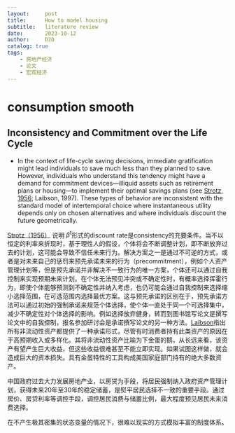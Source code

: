 ```yaml
---
layout:     post
title:      How to model housing
subtitle:   literature review
date:       2023-10-12
author:     D2O
catalog: true
tags:
    - 房地产经济
    - 论文
    - 宏观经济
---
```

# consumption smooth

## Inconsistency and Commitment over the Life Cycle

-  In the context of life-cycle saving decisions, immediate gratification might lead individuals to save much less than they planned to save. However, individuals who understand this tendency might have a demand for commitment devices—illiquid assets such as retirement plans or housing—to implement their optimal savings plans (see [Strotz, 1956](https://www.jstor.org/stable/2295722); Laibson, 1997). These types of behavior are inconsistent with the standard model of intertemporal choice where instantaneous utility depends only on chosen alternatives and where individuals discount the future geometrically.

[Strotz（1956）](https://www.jstor.org/stable/2295722) 说明 $\beta^t$形式的discount rate是consistency的充要条件。当不以恒定的利率来折现时，基于理性人的假设，个体将会不断调整计划，即不断放弃过去的计划，这可能会导致不信任未来行为。解决方案之一是通过不可逆的方式，或者是对未来自己的惩罚来预先承诺未来的行为（precommitment），例如个人资产管理计划等，但是预先承诺并非解决不一致行为的唯一方案，个体还可以通过自我控制来实现预期未来计划。在个体无法预见冲突或不确定性时，有概率选择挥霍行为，即使个体能够预测到不确定性并纳入考虑，也仍可能会通过自我控制来选择缩小选择范围，在可选范围内选择最优方案。这与预先承诺的区别在于，预先承诺方法可以通过初始的强制承诺来规范个体选择，使个体一直处于同一个可选择集中，减少不确定性对个体选择的影响。例如选择放弃健身，转而到图书馆写论文是撰写论文中的自我控制，报名参加研讨会是承诺撰写论文的另一种方法。[Laibson](https://www.jstor.org/stable/2951242)指出所有非流动性资产都提供了一种承诺形式，尽管有时消费者持有此类资产的原因在于高预期收入或多样化。其将非流动性资产比喻为下金蛋的鹅，从长远来看，该资产有望产生巨大收益，但这些收益很难甚至不能立即实现。如果试图这样做，就会造成巨大的资本损失。具有金蛋特性的工具构成美国家庭部门持有的绝大多数资产。

中国政府过去大力发展房地产业，以房贷为手段，将居民强制纳入政府资产管理计划，获得未来20年至30年的稳定储蓄，是熨平居民选择不一致的重要手段。通过房价、房贷利率等调控手段，调控居民消费与储蓄比例，最大程度预见居民未来消费选择。

在不产生极其密集的状态变量的情况下，很难以现实的方式模拟丰富的制度体系。

